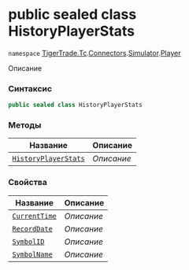 
# public sealed class HistoryPlayerStats
`namespace` [TigerTrade.Tc](../../../../TigerTrade.Tc.md).[Connectors](../../../../TigerTrade.Tc/Connectors.md).[Simulator](../../../../TigerTrade.Tc/Connectors/Simulator.md).[Player](../../../../TigerTrade.Tc/Connectors/Simulator/Player.md)



Описание

### Синтаксис
```csharp
public sealed class HistoryPlayerStats
```


### Методы
| Название | Описание |
| --- | --- |
| [`HistoryPlayerStats`](./HistoryPlayerStats.cs/Методы/HistoryPlayerStats.md) | *Описание* |

### Свойства
| Название | Описание |
| --- | --- |
| [`CurrentTime`](./HistoryPlayerStats.cs/Свойства/CurrentTime.md) | *Описание* |
| [`RecordDate`](./HistoryPlayerStats.cs/Свойства/RecordDate.md) | *Описание* |
| [`SymbolID`](./HistoryPlayerStats.cs/Свойства/SymbolID.md) | *Описание* |
| [`SymbolName`](./HistoryPlayerStats.cs/Свойства/SymbolName.md) | *Описание* |



